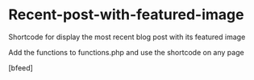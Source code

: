 Recent-post-with-featured-image
===============================

Shortcode for display the most recent blog post with its featured image

Add the functions to functions.php and use the shortcode on any page

[bfeed]
